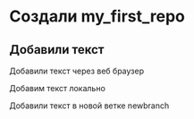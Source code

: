 ﻿# Создали my_first_repo


## Добавили текст

Добавили текст через веб браузер


Добавим текст локально


Добавили текст в новой ветке newbranch